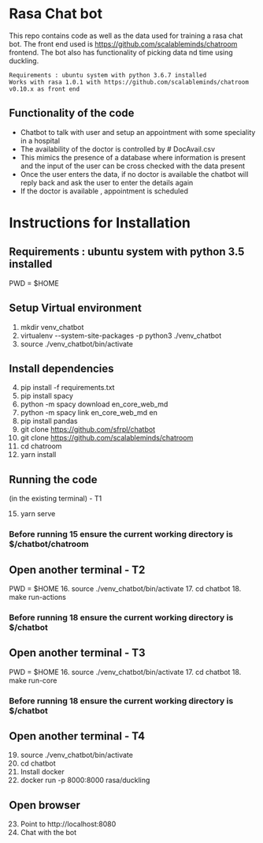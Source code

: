 # Rasa Chat bot
This repo contains code  as well as the data used for training a rasa chat bot. The front end used is https://github.com/scalableminds/chatroom frontend. The bot also has functionality of picking data nd time using duckling.
```
Requirements : ubuntu system with python 3.6.7 installed
Works with rasa 1.0.1 with https://github.com/scalableminds/chatroom v0.10.x as front end
```

## Functionality of the code
* Chatbot to talk with user and setup an appointment with some speciality in a hospital
* The availability of the doctor is controlled by # DocAvail.csv
* This mimics the presence of a database where information is present and the input of the user can be cross checked with the data present
* Once the user enters the data, if no doctor is available the chatbot will reply back and ask the user to enter the details again
* If the doctor is available , appointment is scheduled



# Instructions for Installation

## Requirements : ubuntu system with python 3.5 installed

PWD = $HOME

## Setup Virtual environment

1. mkdir venv_chatbot 
2. virtualenv --system-site-packages -p python3 ./venv_chatbot
3. source ./venv_chatbot/bin/activate

## Install dependencies


4. pip install -f requirements.txt
5. pip install spacy
6. python -m spacy download en_core_web_md
7. python -m spacy link en_core_web_md en
8. pip install pandas
9. git clone https://github.com/sfrpl/chatbot
10. git clone https://github.com/scalableminds/chatroom
11. cd chatroom
12. yarn install

## Running the code
(in the existing terminal) - T1

15. yarn serve
### Before running 15 ensure the current working directory is $/chatbot/chatroom

## Open another terminal - T2

PWD = $HOME
16. source ./venv_chatbot/bin/activate
17. cd chatbot
18. make run-actions
### Before running 18 ensure the current working directory is $/chatbot

## Open another terminal - T3

PWD = $HOME
16. source ./venv_chatbot/bin/activate
17. cd chatbot
18. make run-core
### Before running 18 ensure the current working directory is $/chatbot



## Open another terminal - T4
19. source ./venv_chatbot/bin/activate
20. cd chatbot
21. Install docker
22. docker run -p 8000:8000 rasa/duckling


## Open browser

23. Point to http://localhost:8080
24. Chat with the bot




    

    


